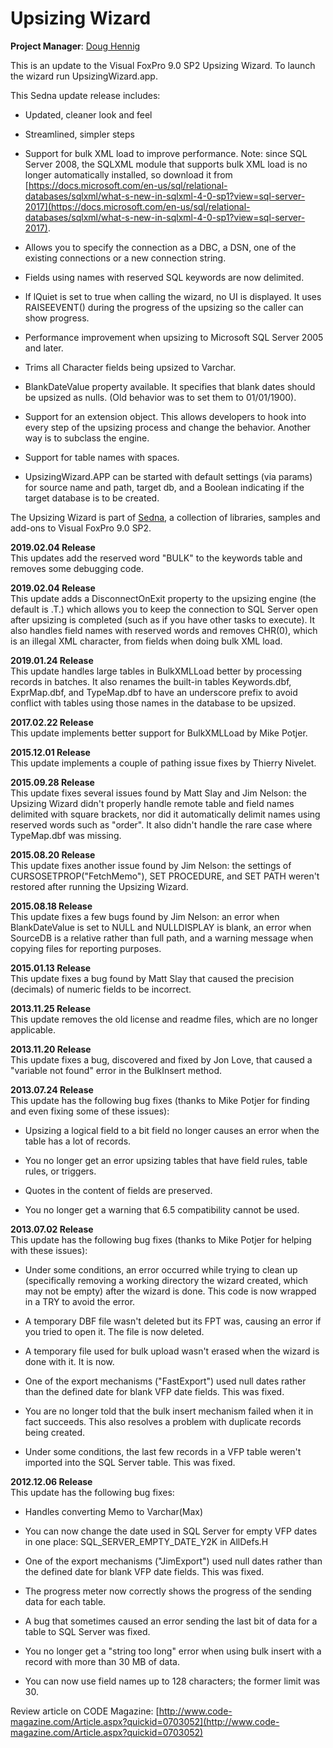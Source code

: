# Upsizing Wizard

**Project Manager**: [Doug Hennig](mailto:dhennig@stonefield.com)

This is an update to the Visual FoxPro 9.0 SP2 Upsizing Wizard. To launch the wizard run UpsizingWizard.app.

This Sedna update release includes:

*  Updated, cleaner look and feel

*  Streamlined, simpler steps

*  Support for bulk XML load to improve performance. Note: since SQL Server 2008, the SQLXML module that supports bulk XML load is no longer automatically installed, so download it from [https://docs.microsoft.com/en-us/sql/relational-databases/sqlxml/what-s-new-in-sqlxml-4-0-sp1?view=sql-server-2017](https://docs.microsoft.com/en-us/sql/relational-databases/sqlxml/what-s-new-in-sqlxml-4-0-sp1?view=sql-server-2017).

*  Allows you to specify the connection as a DBC, a DSN, one of the existing connections or a new connection string.

*  Fields using names with reserved SQL keywords are now delimited.

*  If lQuiet is set to true when calling the wizard, no UI is displayed. It uses RAISEEVENT() during the progress of the upsizing so the caller can show progress.

*  Performance improvement when upsizing to Microsoft SQL Server 2005 and later.

*  Trims all Character fields being upsized to Varchar. 

*  BlankDateValue property available. It specifies that blank dates should be upsized as nulls. (Old behavior was to set them to 01/01/1900).

*  Support for an extension object. This allows developers to hook into every step of the upsizing process and change the behavior. Another way is to subclass the engine.

*  Support for table names with spaces.

*  UpsizingWizard.APP can be started with default settings (via params) for source name and path, target db, and a Boolean indicating if the target database is to be created.

The Upsizing Wizard is part of [Sedna](https://github.com/VFPX/Sedna), a collection of libraries, samples and add-ons to Visual FoxPro 9.0 SP2.

**2019.02.04 Release**  
This updates add the reserved word "BULK" to the keywords table and removes some debugging code.

**2019.02.04 Release**  
This update adds a DisconnectOnExit property to the upsizing engine (the default is .T.) which allows you to keep the connection to SQL Server open after upsizing is completed (such as if you have other tasks to execute). It also handles field names with reserved words and removes CHR(0), which is an illegal XML character, from fields when doing bulk XML load.

**2019.01.24 Release**  
This update handles large tables in BulkXMLLoad better by processing records in batches. It also renames the built-in tables Keywords.dbf, ExprMap.dbf, and TypeMap.dbf to have an underscore prefix to avoid conflict with tables using those names in the database to be upsized.

**2017.02.22 Release**  
This update implements better support for BulkXMLLoad by Mike Potjer.

**2015.12.01 Release**  
This update implements a couple of pathing issue fixes by Thierry Nivelet.

**2015.09.28 Release**  
This update fixes several issues found by Matt Slay and Jim Nelson: the Upsizing Wizard didn't properly handle remote table and field names delimited with square brackets, nor did it automatically delimit names using reserved words such as "order". It also didn't handle the rare case where TypeMap.dbf was missing.

**2015.08.20 Release**  
This update fixes another issue found by Jim Nelson: the settings of CURSOSETPROP("FetchMemo"), SET PROCEDURE, and SET PATH weren't restored after running the Upsizing Wizard.

**2015.08.18 Release**  
This update fixes a few bugs found by Jim Nelson: an error when BlankDateValue is set to NULL and NULLDISPLAY is blank, an error when SourceDB is a relative rather than full path, and a warning message when copying files for reporting purposes.

**2015.01.13 Release**  
This update fixes a bug found by Matt Slay that caused the precision (decimals) of numeric fields to be incorrect.

**2013.11.25 Release**  
This update removes the old license and readme files, which are no longer applicable.

**2013.11.20 Release**  
This update fixes a bug, discovered and fixed by Jon Love, that caused a "variable not found" error in the BulkInsert method.

**2013.07.24 Release**  
This update has the following bug fixes (thanks to Mike Potjer for finding and even fixing some of these issues):

* Upsizing a logical field to a bit field no longer causes an error when the table has a lot of records.

* You no longer get an error upsizing tables that have field rules, table rules, or triggers.

* Quotes in the content of fields are preserved.

* You no longer get a warning that 6.5 compatibility cannot be used.

**2013.07.02 Release**  
This update has the following bug fixes (thanks to Mike Potjer for helping with these issues):

* Under some conditions, an error occurred while trying to clean up (specifically removing a working directory the wizard created, which may not be empty) after the wizard is done. This code is now wrapped in a TRY to avoid the error.

* A temporary DBF file wasn't deleted but its FPT was, causing an error if you tried to open it. The file is now deleted.

* A temporary file used for bulk upload wasn't erased when the wizard is done with it. It is now.

* One of the export mechanisms ("FastExport") used null dates rather than the defined date for blank VFP date fields. This was fixed.

* You are no longer told that the bulk insert mechanism failed when it in fact succeeds. This also resolves a problem with duplicate records being created.

* Under some conditions, the last few records in a VFP table weren't imported into the SQL Server table. This was fixed.

**2012.12.06 Release**  
This update has the following bug fixes:

* Handles converting Memo to Varchar(Max)

* You can now change the date used in SQL Server for empty VFP dates in one place: SQL_SERVER_EMPTY_DATE_Y2K in AllDefs.H

* One of the export mechanisms ("JimExport") used null dates rather than the defined date for blank VFP date fields. This was fixed.

* The progress meter now correctly shows the progress of the sending data for each table.

* A bug that sometimes caused an error sending the last bit of data for a table to SQL Server was fixed.

* You no longer get a "string too long" error when using bulk insert with a record with more than 30 MB of data.

* You can now use field names up to 128 characters; the former limit was 30.

Review article on CODE Magazine: [http://www.code-magazine.com/Article.aspx?quickid=0703052](http://www.code-magazine.com/Article.aspx?quickid=0703052)
